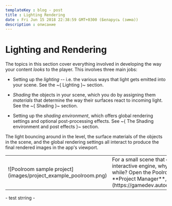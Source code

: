 ---templateKey : blog - posttitle : Lighting Renderingdate : Fri Jun 15 2018 22:38:59 GMT+0300 (Беларусь (зима))description : описание
---

# Lighting and Rendering

The topics in this section cover everything involved in developing the way your content *looks* to the player. This involves three main jobs:

-	Setting up the *lighting* -- i.e. the various ways that light gets emitted into your scene. See the ~{ Lighting }~ section.

-	*Shading* the objects in your scene, which you do by assigning them *materials* that determine the way their surfaces react to incoming light. See the ~{ Shading }~ section.

-	Setting up the *shading environment*, which offers global rendering settings and optional post-processing effects. See ~{ The Shading environment and post effects }~ section.

The light bouncing around in the level, the surface materials of the objects in the scene, and the global rendering settings all interact to produce the final rendered images in the app's viewport.

<table class="not-ruled"><tr><td>
![Poolroom sample project](images/project_example_poolroom.png)
</td><td>
For a small scene that demonstrates the rendering quality possible with the interactive engine, why not come over and hang out in our pool room for a while? Open the Poolroom example from the **Online Projects** tab of the **Project Manager**, or [download the project here](https://gamedev.autodesk.com/stingray/plugins/arcviz_poolroom_example)!
</td></tr></table>
 - test strring - 